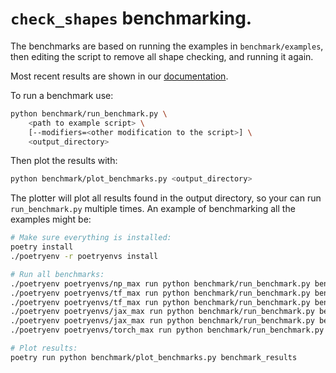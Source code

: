 # `check_shapes` benchmarking.

The benchmarks are based on running the examples in `benchmark/examples`, then editing the script to
remove all shape checking, and running it again.

Most recent results are shown in our
[documentation](https://gpflow.github.io/check_shapes/benchmarks.html).

To run a benchmark use:

```bash
python benchmark/run_benchmark.py \
    <path to example script> \
    [--modifiers=<other modification to the script>] \
    <output_directory>
```

Then plot the results with:

```bash
python benchmark/plot_benchmarks.py <output_directory>
```

The plotter will plot all results found in the output directory, so your can run `run_benchmark.py`
multiple times. An example of benchmarking all the examples might be:

```bash
# Make sure everything is installed:
poetry install
./poetryenv -r poetryenvs install

# Run all benchmarks:
./poetryenv poetryenvs/np_max run python benchmark/run_benchmark.py benchmark/examples/np_example.py benchmark_results
./poetryenv poetryenvs/tf_max run python benchmark/run_benchmark.py benchmark/examples/tf_example.py benchmark_results
./poetryenv poetryenvs/tf_max run python benchmark/run_benchmark.py benchmark/examples/tf_example.py --modifiers=no_compile benchmark_results
./poetryenv poetryenvs/jax_max run python benchmark/run_benchmark.py benchmark/examples/jax_example.py benchmark_results
./poetryenv poetryenvs/jax_max run python benchmark/run_benchmark.py benchmark/examples/jax_example.py --modifiers=no_jit benchmark_results
./poetryenv poetryenvs/torch_max run python benchmark/run_benchmark.py benchmark/examples/torch_example.py benchmark_results

# Plot results:
poetry run python benchmark/plot_benchmarks.py benchmark_results
```